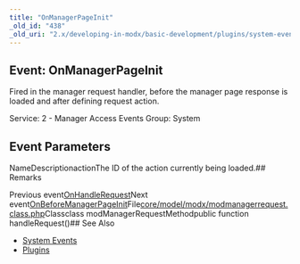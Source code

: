 ```yaml
---
title: "OnManagerPageInit"
_old_id: "438"
_old_uri: "2.x/developing-in-modx/basic-development/plugins/system-events/onmanagerpageinit"
---
```


## Event: OnManagerPageInit

Fired in the manager request handler, before the manager page response is loaded and after defining request action.

Service: 2 - Manager Access Events 
Group: System

## Event Parameters

NameDescriptionactionThe ID of the action currently being loaded.## Remarks

Previous event[OnHandleRequest](developing-in-modx/basic-development/plugins/system-events/onhandlerequest "OnHandleRequest")Next event[OnBeforeManagerPageInit](developing-in-modx/basic-development/plugins/system-events/onbeforemanagerpageinit "OnBeforeManagerPageInit")File[core/model/modx/modmanagerrequest.class.php](https://github.com/modxcms/revolution/blob/master/core/model/modx/modmanagerrequest.class.php)Classclass modManagerRequestMethodpublic function handleRequest()## See Also

- [System Events](developing-in-modx/basic-development/plugins/system-events "System Events")
- [Plugins](developing-in-modx/basic-development/plugins "Plugins")